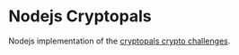 Nodejs Cryptopals
=================

Nodejs implementation of the [cryptopals crypto challenges](http://cryptopals.com/).
